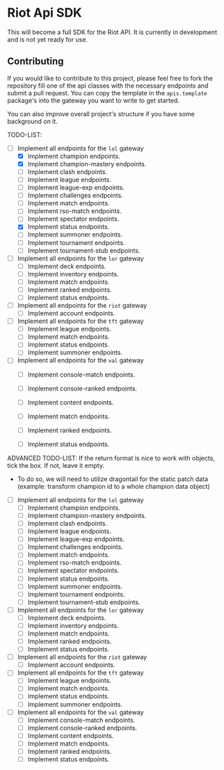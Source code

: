 # Riot Api SDK

This will become a full SDK for the Riot API. It is currently in development and is not yet ready for use.

## Contributing

If you would like to contribute to this project, 
please feel free to fork the repository fill one of the api classes with the necessary endpoints and submit a pull request.
You can copy the template in the `apis.template` package's into the gateway you want to write to get started.

You can also improve overall project's structure if you have some background on it.

TODO-LIST:
- [ ] Implement all endpoints for the `lol` gateway
  - [x] Implement champion endpoints.
  - [x] Implement champion-mastery endpoints.
  - [ ] Implement clash endpoints.
  - [ ] Implement league endpoints.
  - [ ] Implement league-exp endpoints.
  - [ ] Implement challenges endpoints.
  - [ ] Implement match endpoints.
  - [ ] Implement rso-match endpoints.
  - [ ] Implement spectator endpoints.
  - [x] Implement status endpoints.
  - [ ] Implement summoner endpoints.
  - [ ] Implement tournament endpoints.
  - [ ] Implement tournament-stub endpoints.
- [ ] Implement all endpoints for the `lor` gateway
  - [ ] Implement deck endpoints.
  - [ ] Implement inventory endpoints.
  - [ ] Implement match endpoints.
  - [ ] Implement ranked endpoints.
  - [ ] Implement status endpoints.
- [ ] Implement all endpoints for the `riot` gateway
  - [ ] Implement account endpoints.
- [ ] Implement all endpoints for the `tft` gateway
  - [ ] Implement league endpoints.
  - [ ] Implement match endpoints.
  - [ ] Implement status endpoints.
  - [ ] Implement summoner endpoints.
- [ ] Implement all endpoints for the `val` gateway
  - [ ] Implement console-match endpoints.
  - [ ] Implement console-ranked endpoints.
  - [ ] Implement content endpoints.
  - [ ] Implement match endpoints.
  - [ ] Implement ranked endpoints.
  - [ ] Implement status endpoints.


ADVANCED TODO-LIST:
If the return format is nice to work with objects, tick the box. If not, leave it empty.
- To do so, we will need to utilize dragontail for the static patch data (example: transform champion id to a whole champion data object)
- [ ] Implement all endpoints for the `lol` gateway
  - [ ] Implement champion endpoints.
  - [ ] Implement champion-mastery endpoints.
  - [ ] Implement clash endpoints.
  - [ ] Implement league endpoints.
  - [ ] Implement league-exp endpoints.
  - [ ] Implement challenges endpoints.
  - [ ] Implement match endpoints.
  - [ ] Implement rso-match endpoints.
  - [ ] Implement spectator endpoints.
  - [ ] Implement status endpoints.
  - [ ] Implement summoner endpoints.
  - [ ] Implement tournament endpoints.
  - [ ] Implement tournament-stub endpoints.
- [ ] Implement all endpoints for the `lor` gateway
  - [ ] Implement deck endpoints.
  - [ ] Implement inventory endpoints.
  - [ ] Implement match endpoints.
  - [ ] Implement ranked endpoints.
  - [ ] Implement status endpoints.
- [ ] Implement all endpoints for the `riot` gateway
  - [ ] Implement account endpoints.
- [ ] Implement all endpoints for the `tft` gateway
  - [ ] Implement league endpoints.
  - [ ] Implement match endpoints.
  - [ ] Implement status endpoints.
  - [ ] Implement summoner endpoints.
- [ ] Implement all endpoints for the `val` gateway
  - [ ] Implement console-match endpoints.
  - [ ] Implement console-ranked endpoints.
  - [ ] Implement content endpoints.
  - [ ] Implement match endpoints.
  - [ ] Implement ranked endpoints.
  - [ ] Implement status endpoints.